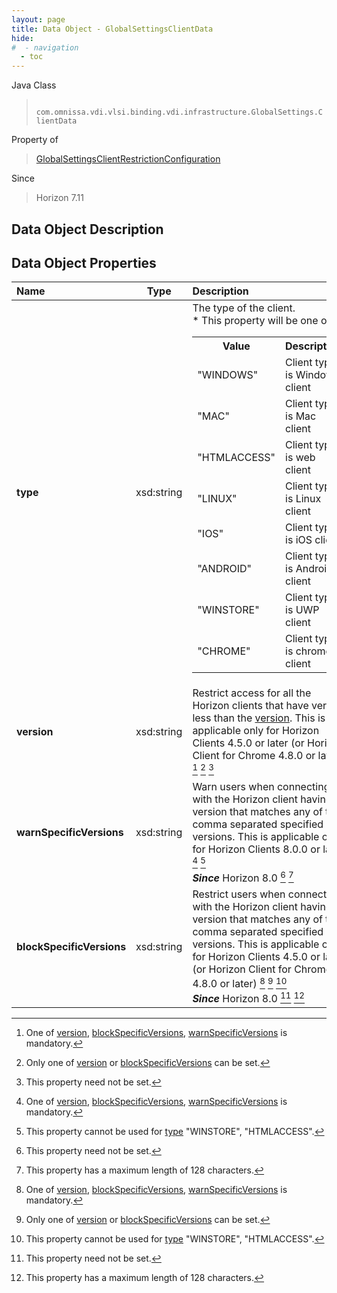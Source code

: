 ```yaml
---
layout: page
title: Data Object - GlobalSettingsClientData
hide:
#  - navigation
  - toc
---
```






Java Class
> ` com.omnissa.vdi.vlsi.binding.vdi.infrastructure.GlobalSettings.ClientData`

Property of
> [GlobalSettingsClientRestrictionConfiguration](vdi.infrastructure.GlobalSettings.ClientRestrictionConfiguration.md#field_detail)

Since
> Horizon 7.11


## Data Object Description

## Data Object Properties

 Name | Type | Description
:---|:---:|:---
**type**|  xsd:string|  The type of the client.<br>* This property will be one of:<br><table><tr><th>Value</th><th>Description</th></tr><tr><td>"WINDOWS"</td><td>Client type is Windows client</td></tr><tr><td>"MAC"</td><td>Client type is Mac client</td></tr><tr><td>"HTMLACCESS"</td><td>Client type is web client</td></tr><tr><td>"LINUX"</td><td>Client type is Linux client</td></tr><tr><td>"IOS"</td><td>Client type is iOS client</td></tr><tr><td>"ANDROID"</td><td>Client type is Android client</td></tr><tr><td>"WINSTORE"</td><td>Client type is UWP client</td></tr><tr><td>"CHROME"</td><td>Client type is chrome client</td></tr></table>
**version**|  xsd:string|  Restrict access for all the Horizon clients that have version less than the [version](vdi.infrastructure.GlobalSettings.ClientData.md#version). This is applicable only for Horizon Clients 4.5.0 or later (or Horizon Client for Chrome 4.8.0 or later) [^264] [^265] [^1]
**warnSpecificVersions**|  xsd:string|  Warn users when connecting with the Horizon client having version that matches any of the comma separated specified versions. This is applicable only for Horizon Clients 8.0.0 or later [^264] [^266]<br>**_Since_** Horizon 8.0 [^1] [^267]
**blockSpecificVersions**|  xsd:string|  Restrict users when connecting with the Horizon client having version that matches any of the comma separated specified versions. This is applicable only for Horizon Clients 4.5.0 or later (or Horizon Client for Chrome 4.8.0 or later) [^264] [^265] [^266] <br>**_Since_** Horizon 8.0 [^1] [^267]


 


[^1]: This property need not be set.
[^264]: One of [version](vdi.infrastructure.GlobalSettings.ClientData.md#version), [blockSpecificVersions](vdi.infrastructure.GlobalSettings.ClientData.md#blockSpecificVersions), [warnSpecificVersions](vdi.infrastructure.GlobalSettings.ClientData.md#warnSpecificVersions) is mandatory.
[^265]: Only one of [version](vdi.infrastructure.GlobalSettings.ClientData.md#version) or [blockSpecificVersions](vdi.infrastructure.GlobalSettings.ClientData.md#blockSpecificVersions) can be set.
[^266]: This property cannot be used for [type](vdi.infrastructure.GlobalSettings.ClientData.md#type) "WINSTORE", "HTMLACCESS".
[^267]: This property has a maximum length of 128 characters.